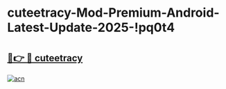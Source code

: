 # cuteetracy-Mod-Premium-Android-Latest-Update-2025-!pq0t4

# <h2><a href="https://66iuh1.esa.edu.pl?title=cuteetracy&ref=pq0t4">🔗👉 🔴 cuteetracy</a></h2>

[![acn](https://github.com/user-attachments/assets/0f9c940e-d8b0-45ae-aac7-cd30a18b3e1c)](https://66iuh1.esa.edu.pl?title=cuteetracy&ref=pq0t4)

